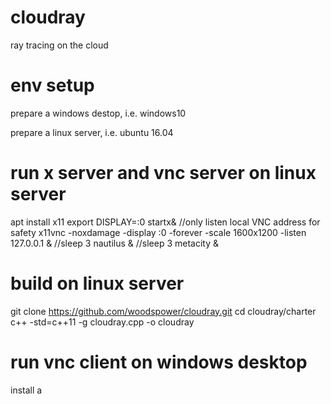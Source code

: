 # cloudray
ray tracing on the cloud

# env setup
prepare a windows destop, i.e. windows10

prepare a linux server,   i.e. ubuntu 16.04


# run x server and vnc server on linux server
apt install x11
export DISPLAY=:0
startx&
//only listen local VNC address for safety
x11vnc -noxdamage -display :0 -forever -scale 1600x1200 -listen 127.0.0.1 &
//sleep 3
nautilus &
//sleep 3
metacity &

# build on linux server
git clone https://github.com/woodspower/cloudray.git
cd cloudray/charter
c++ -std=c++11 -g cloudray.cpp -o cloudray

# run vnc client on windows desktop
install a 




